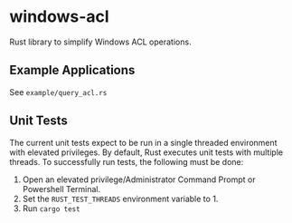 # windows-acl
Rust library to simplify Windows ACL operations.

## Example Applications
See `example/query_acl.rs`

## Unit Tests
The current unit tests expect to be run in a single threaded environment with elevated privileges. By default, Rust executes unit tests with multiple threads. To successfully run tests, the following must be done:

 1. Open an elevated privilege/Administrator Command Prompt or Powershell Terminal.
 2. Set the `RUST_TEST_THREADS` environment variable to 1.
 3. Run `cargo test`